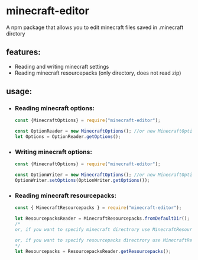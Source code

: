 # minecraft-editor
A npm package that allows you to edit minecraft files saved in .minecraft dirctory

## **features:**
- Reading and writing minecraft settings
- Reading minecraft resourcepacks (only directory, does not read zip)

## usage:
- ### Reading minecraft options:
    ```js
    const {MinecraftOptions} = require("minecraft-editor");

    const OptionReader = new MinecraftOptions(); //or new MinecraftOptions(path/to/.minecraft)
    let Options = OptionReader.getOptions();
    ```
- ### Writing minecraft options:
    ```js
    const {MinecraftOptions} = require("minecraft-editor");

    const OptionWriter = new MinecraftOptions(); //or new MinecraftOptions(path/to/.minecraft)
    OptionWriter.setOptions(OptionWriter.getOptions());
    ```
- ### Reading minecraft resourcepacks:
    ```js
    const { MinecraftResourcepacks } = require("minecraft-editor");

    let ResourcepacksReader = MinecraftResourcepacks.fromDefaultDir();
    /*
    or, if you want to specify minecraft directrory use MinecraftResourcepacks.fromMinecraftDir(path/to/.minecraft);

    or, if you want to specify resourcepacks directrory use MinecraftResourcepacks.fromResourcepacksDir(path/to/resourcepacks);
    */
    let Resourcepacks = ResourcepacksReader.getResourcepacks();
    ```